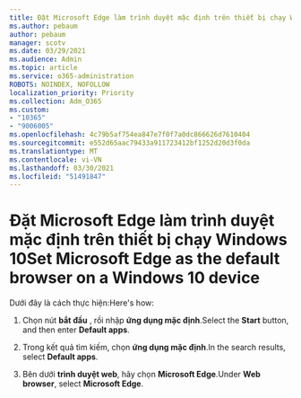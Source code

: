 ```yaml
---
title: Đặt Microsoft Edge làm trình duyệt mặc định trên thiết bị chạy Windows 10
ms.author: pebaum
author: pebaum
manager: scotv
ms.date: 03/29/2021
ms.audience: Admin
ms.topic: article
ms.service: o365-administration
ROBOTS: NOINDEX, NOFOLLOW
localization_priority: Priority
ms.collection: Adm_O365
ms.custom:
- "10365"
- "9006005"
ms.openlocfilehash: 4c79b5af754ea847e7f0f7a0dc866626d7610404
ms.sourcegitcommit: e552d65aac79433a911723412bf1252d20d3f0da
ms.translationtype: MT
ms.contentlocale: vi-VN
ms.lasthandoff: 03/30/2021
ms.locfileid: "51491847"
---
```

# <a name="set-microsoft-edge-as-the-default-browser-on-a-windows-10-device"></a><span data-ttu-id="0a298-102">Đặt Microsoft Edge làm trình duyệt mặc định trên thiết bị chạy Windows 10</span><span class="sxs-lookup"><span data-stu-id="0a298-102">Set Microsoft Edge as the default browser on a Windows 10 device</span></span>

<span data-ttu-id="0a298-103">Dưới đây là cách thực hiện:</span><span class="sxs-lookup"><span data-stu-id="0a298-103">Here's how:</span></span>

1. <span data-ttu-id="0a298-104">Chọn nút **bắt đầu** , rồi nhập **ứng dụng mặc định**.</span><span class="sxs-lookup"><span data-stu-id="0a298-104">Select the **Start** button, and then enter **Default apps**.</span></span>

1. <span data-ttu-id="0a298-105">Trong kết quả tìm kiếm, chọn **ứng dụng mặc định**.</span><span class="sxs-lookup"><span data-stu-id="0a298-105">In the search results, select **Default apps**.</span></span>

1. <span data-ttu-id="0a298-106">Bên dưới **trình duyệt web**, hãy chọn **Microsoft Edge**.</span><span class="sxs-lookup"><span data-stu-id="0a298-106">Under **Web browser**, select **Microsoft Edge**.</span></span>
